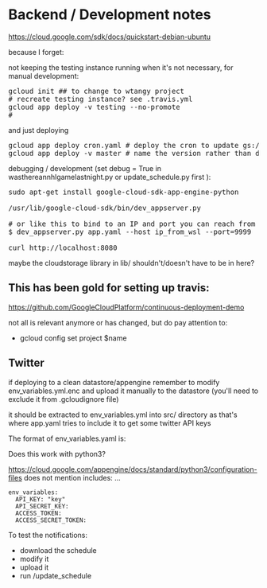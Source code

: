 Backend / Development notes
===========================

https://cloud.google.com/sdk/docs/quickstart-debian-ubuntu

because I forget:

not keeping the testing instance running when it's not necessary, for manual development:
<pre>
gcloud init ## to change to wtangy project
# recreate testing instance? see .travis.yml
gcloud app deploy -v testing --no-promote
# 
</pre>
and just deploying
<pre>
gcloud app deploy cron.yaml # deploy the cron to update gs:/bucket/schedule which is a JSON
gcloud app deploy -v master # name the version rather than dynamic to not hit the limit
</pre>

debugging / development (set debug = True in wasthereannhlgamelastnight.py or update_schedule.py first ):

<pre>
sudo apt-get install google-cloud-sdk-app-engine-python

/usr/lib/google-cloud-sdk/bin/dev_appserver.py

# or like this to bind to an IP and port you can reach from outside WSL
$ dev_appserver.py app.yaml --host ip_from_wsl --port=9999

curl http://localhost:8080
</pre>

maybe the cloudstorage library in lib/ shouldn't/doesn't have to be in here?

## This has been gold for setting up travis:

https://github.com/GoogleCloudPlatform/continuous-deployment-demo

not all is relevant anymore or has changed, but do pay attention to:
 - gcloud config set project $name
## Twitter

if deploying to a clean datastore/appengine remember to modify env_variables.yml.enc and upload it manually to the datastore (you'll need to exclude it from .gcloudignore file)

it should be extracted to env_variables.yml into src/ directory as that's where app.yaml tries to include it to get some twitter API keys

The format of env_variables.yaml is:

Does this work with python3?

https://cloud.google.com/appengine/docs/standard/python3/configuration-files does not mention includes: ...

```
env_variables:
  API_KEY: "key"
  API_SECRET_KEY:
  ACCESS_TOKEN:
  ACCESS_SECRET_TOKEN:
```

To test the notifications:
- download the schedule
- modify it
- upload it
- run /update_schedule
